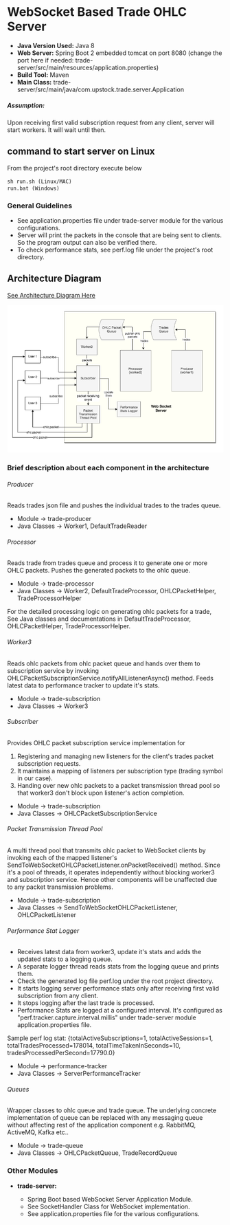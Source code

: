 # WebSocket Based Trade OHLC Server

* <B>Java Version Used:</B> Java 8
* <B>Web Server:</B> Spring Boot 2 embedded tomcat on port 8080 (change the port here if needed: trade-server/src/main/resources/application.properties)
* <B>Build Tool:</B> Maven
* <B>Main Class:</B> trade-server/src/main/java/com.upstock.trade.server.Application

##### Assumption:
Upon receiving first valid subscription request from any client, server will start workers. It will wait until then.

## command to start server on Linux
From the project's root directory execute below
```
sh run.sh (Linux/MAC) 
run.bat (Windows)
```

### General Guidelines

* See application.properties file under trade-server module for the various configurations.
* Server will print the packets in the console that are being sent to clients. So the program output can also be verified there.
* To check performance stats, see perf.log file under the project's root directory.

## Architecture Diagram

[See Architecture Diagram Here](https://viewer.diagrams.net/?highlight=0000ff&edit=_blank&layers=1&nav=1#R5Vxbd6M2EP41Pqd9SA5IgOFxk721J92mx%2BnJtm%2FEKDZdbLlCTuz99SuMBEjiZoOx4%2FU%2BLAzDAHP5ZkaXjODtYvOJ%2BKv5HzhA0QgYwWYE348AME3XYf8llG1KcVwrJcxIGHCmnDAJvyNONDh1HQYolhgpxhENVzJxipdLNKUSzScEv8pszziSn7ryZ0gjTKZ%2BpFMfw4DOU6prGzn9Mwpnc%2FFk0%2BBXFr5g5oR47gf4tUCCH0bwlmBM06PF5hZFifKEXtL7PlZczV6MoCVtc8On3308%2F%2FI4mfi%2FUUKX%2F8ZfXh6uuJQXP1rzD%2BYvS7dCAwSvlwFKhBgjePM6DymarPxpcvWV2ZzR5nQRsTOTHWYfmZw8h1F0iyNMdoLgx%2BRnMzp%2FJiIUbSo%2FxsxUxHwL4QWiZMtY%2BA1AvCh3K5cr%2BTW3ke16KW1esI8t%2FMrnfjHLROeqYwdce3toEjZrEgXMtfgpJnSOZ3jpRx9y6o2s65znDuMVV%2Bp%2FiNItjxN%2FTbGsf6Y%2Bsv2a3H%2FtAXH%2Bz%2B4cjm1BeL%2FhT0jPtsWze0RCphFEODH9iuTV603F4tInM0RrVOSWm5SgyKfhiyy%2FzD781nscsidnrmC5Y8kVAFRMHOM1mSJ%2BVzFAVEGWJQkyLUVQ%2BoGaoHeE%2BNsC2yphiNu%2FsHhO7n2pxNwXM2Ud7p7WuMQ%2FnYiZ6yYIX9jhLDnE82gqyOwxhSslzAwEvqHkQ8v5S5z%2Fzn9i6UFyWD8KZ0t2PGXelPjcTQILIcPfd%2FzCIgyCNDZQHH73n3byEsfkambC7ZuR%2Fb4OV3hy4DfnkFx04uqgrgShK%2BPacAFX7KFeLFjw83OM6EiFoT5Mr1n%2BnuApimMGzNx2T0TY7ZdXTL4hAn7tlgcU6H%2B2k39JfqAEf0OFK87ul9yBl7RAT3%2F9JAtLBLKKEIVsYQqfKGYL0zlWtrDPK1uYcqpoShRtc0LvWO94Vrkl98V6x1aw3j4O1qsvLJ5zXKx3NO%2BixE%2FK6IsAZbsJlKGkclGZnS9A6%2BZiAB2sp6gan81Lwmfn%2FPC5rFoaHp%2Fb4myL2ht4RwFk6Mmm02rmtoAMTVf2gZbFd18x6GoG%2F%2FPzHRNl3O%2BqXD0Q%2F1ojxqk6Bet%2FV8lh4FN%2FQjHZjS68qWCEttKdmCXBaJQEo3usWPTeVCz2HmK2o4SY7R4WYjZQYBYogo4cYpZe9F5SWVIBsFw6q0oMz5T0f%2FZ1iYj8gsEeuMF%2BFjTUgu%2FkaGieplPchPRr4TjtE4HNT%2FM%2BMTmRxhO%2FFk%2BKt%2FXQX7aoe6B1FFA2gSdj6aGgDKwGQUcGZVMft47XT%2FGUhE96PLM4orJfNANte9COEsS%2FYeXWbOeuRQzY%2FY6C2mk41Q7xmY4ywNwNt4VkKEu9EgOJA%2BC6PiL4d5w0m4apmXyvrrIHwHWUcChpBZ0SuFWHb%2FqDW70T5LrScfjEuoIluWlYXbnnk5oOy0yNU2TtM1OaAGq0JSDqVClMzTwWdK49x8h%2F1rCJSG%2Fzfq5EVDE7WkhEthzu%2FaShcZnQ4%2BcgoPcWHFfhueGqJUruU%2BGq%2BIKCrtKJWmPFB6dOh7oCMznwmgfB7pCoa7dEXbMCdfN4NOHYOiQG951DglAeGrW4f1YOpUKjE789Nmr5QSd2YNtKQBRmwIYc3RB1%2FHlGVfegGrSWaR1V4z5qmb0jyJRTp%2BWB%2BogwzU78tl0fEsp8157s0HKrI6i36NDT8KD%2BDw4JgDyRZHedmf8XVn4O6P%2FAk6fEm%2FwZePv5v8pvw3qH9rw69iM5tD7oUQ%2F3F9hjgPr1bKzFMJRaQywQ7tpliGQ7QFrXZ5nEFK7xQPxlvAjjOMRLfQ7jYU6QHzC2e4wjzR3e7vIKMFbqQTERV%2BhnvJJ%2BRrRB%2Ffcz%2BoKXzBrqetNEL5IhnP%2FXWFy4ineJ5B1jMK3VJr8opDwiJtCYYG7%2FCSIv%2BaIa9u6pdPmJjPxUuYpVBwXZpEu8RIr9Oak9NJT5lux92Sp7ox8PEQVI7iGW5iGls1zqDHJ%2FLqIPu94j8ozJwl8yvTBTUj%2FJeMYdns0Sk15MtFpAHZbTR3VLo%2FVoGxsMTbtvbFR3yEbIa1sInqYRUgJd2zPUsLxrX37LGWK5q17ZlexWWK8CnybIoSf%2B1jse4hR0Lni%2FQ0V7UlhbqyycBt3qQ7ErcKjqEDonAbO8Q3WcsQxOhtWATh13ZbWErN6nl9QxEWApItqvDDWvDbl%2FzfrNgeamoF6NZJufLiLsnaawN9xucT5A36fPHz7ulsp3nE86q%2BJQbeWy7dWF4tAtKw5BtaW6FYcnnfI%2FbJhcHiU0GuC3R6SFVtvisGKLS%2Bvo62RTS18Sdllo1zjTDgxX2UPUcRhs6Nl1qJfEE7GY4pKaZRUPs864oVnOBjP6Dx59Cd25Ls9ti2y9l4bq4lkI3Wv7sOJQdQAIlUHLnvZxanNwsH5OvYH%2FSI0w0KK%2BegnVm4Ruqx4OEuj2upaq29IbDsFqdpr%2FeZeUPf8jOfDDDw%3D%3D)

![Alt text](Architecture_Diagram.png?raw=true)

### Brief description about each component in the architecture

###### Producer
Reads trades json file and pushes the individual trades to the trades queue.
* Module -> trade-producer
* Java Classes -> Worker1, DefaultTradeReader

###### Processor
Reads trade from trades queue and process it to generate one or more OHLC packets. Pushes the generated packets to the ohlc queue.
* Module -> trade-processor
* Java Classes -> Worker2, DefaultTradeProcessor, OHLCPacketHelper, TradeProcessorHelper

For the detailed processing logic on generating ohlc packets for a trade, See Java classes and documentations in DefaultTradeProcessor, OHLCPacketHelper, TradeProcessorHelper.

###### Worker3
Reads ohlc packets from ohlc packet queue and hands over them to subscription service by invoking OHLCPacketSubscriptionService.notifyAllListenerAsync() method.
Feeds latest data to performance tracker to update it's stats.
* Module -> trade-subscription
* Java Classes -> Worker3

###### Subscriber
Provides OHLC packet subscription service implementation for
 1. Registering and managing new listeners for the client's trades packet subscription requests.
 2. It maintains a mapping of listeners per subscription type (trading symbol in our case).
 3. Handing over new ohlc packets to a packet transmission thread pool so that worker3 don't block upon listener's action completion.
 
 * Module -> trade-subscription
 * Java Classes -> OHLCPacketSubscriptionService

###### Packet Transmission Thread Pool
A multi thread pool that transmits ohlc packet to WebSocket clients by invoking each of the mapped listener's SendToWebSocketOHLCPacketListener.onPacketReceived() method.
Since it's a pool of threads, it operates independently without blocking worker3 and subscription service.
Hence other components will be unaffected due to any packet transmission problems.

 * Module -> trade-subscription
 * Java Classes -> SendToWebSocketOHLCPacketListener, OHLCPacketListener

###### Performance Stat Logger
* Receives latest data from worker3, update it's stats and adds the updated stats to a logging queue.
* A separate logger thread reads stats from the logging queue and prints them.
* Check the generated log file perf.log under the root project directory.
* It starts logging server performance stats only after receiving first valid subscription from any client.
* It stops logging after the last trade is processed.
* Performance Stats are logged at a configured interval. It's configured as "perf.tracker.capture.interval.millis" under trade-server module application.properties file.

Sample perf log stat:
{totalActiveSubscriptions=1, totalActiveSessions=1, totalTradesProcessed=178014, totalTimeTakenInSeconds=10, tradesProcessedPerSecond=17790.0}

* Module -> performance-tracker
* Java Classes -> ServerPerformanceTracker

###### Queues
Wrapper classes to ohlc queue and trade queue. The underlying concrete implementation of queue can be replaced with any messaging queue without affecting rest of the application component e.g. RabbitMQ, ActiveMQ, Kafka etc..
* Module -> trade-queue
* Java Classes -> OHLCPacketQueue, TradeRecordQueue

### Other Modules
* <B>trade-server:</B> 
   
   * Spring Boot based WebSocket Server Application Module.
   * See SocketHandler Class for WebSocket implementation.
   * See application.properties file for the various configurations.

